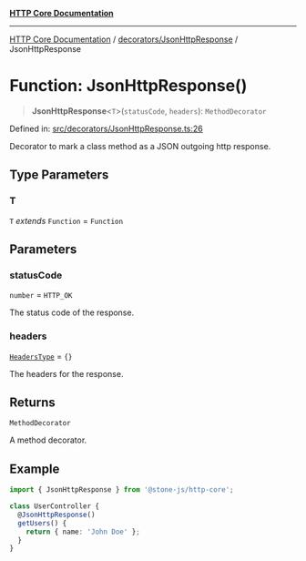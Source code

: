 [**HTTP Core Documentation**](../../../README.md)

***

[HTTP Core Documentation](../../../README.md) / [decorators/JsonHttpResponse](../README.md) / JsonHttpResponse

# Function: JsonHttpResponse()

> **JsonHttpResponse**\<`T`\>(`statusCode`, `headers`): `MethodDecorator`

Defined in: [src/decorators/JsonHttpResponse.ts:26](https://github.com/stonemjs/http-core/blob/f8360abdd8e841f59cefcfadd322bcf66d52c95b/src/decorators/JsonHttpResponse.ts#L26)

Decorator to mark a class method as a JSON outgoing http response.

## Type Parameters

### T

`T` *extends* `Function` = `Function`

## Parameters

### statusCode

`number` = `HTTP_OK`

The status code of the response.

### headers

[`HeadersType`](../../../declarations/type-aliases/HeadersType.md) = `{}`

The headers for the response.

## Returns

`MethodDecorator`

A method decorator.

## Example

```typescript
import { JsonHttpResponse } from '@stone-js/http-core';

class UserController {
  @JsonHttpResponse()
  getUsers() {
    return { name: 'John Doe' };
  }
}
```
